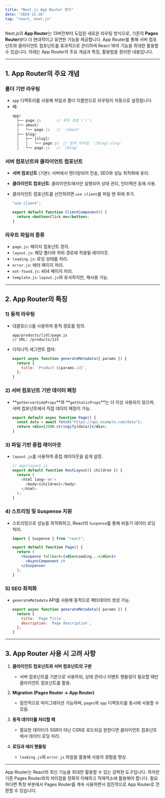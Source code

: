 ```yaml
---
title: "Next.js App Router 정리"
date: "2024-11-26"
tag: "react, next.js"
---
```


Next.js의 **App Router**는 13버전부터 도입된 새로운 라우팅 방식으로, 기존의 **Pages Router**보다 더 현대적이고 유연한 기능을 제공합니다. App Router를 통해 서버 컴포넌트와 클라이언트 컴포넌트를 효과적으로 관리하며 React 18의 기능을 최대한 활용할 수 있습니다. 아래는 App Router의 주요 개념과 특징, 활용법을 정리한 내용입니다.

---

## 1. **App Router의 주요 개념**

### **폴더 기반 라우팅**

- `app` 디렉토리를 사용해 파일과 폴더 이름만으로 라우팅이 자동으로 설정됩니다.
- 예:
  ```javascript
  app/
    ├── page.js       // 루트 경로 ('/')
    ├── about/
    │   └── page.js   // '/about'
    ├── blog/
    │   ├── [slug]/
    │   │   └── page.js  // 동적 라우팅: '/blog/:slug'
    │   └── page.js   // '/blog'
  ```

### **서버 컴포넌트와 클라이언트 컴포넌트**

- **서버 컴포넌트** (기본): 서버에서 렌더링되어 전송, SEO와 성능 최적화에 유리.
- **클라이언트 컴포넌트**: 클라이언트에서만 실행되어 상태 관리, 인터랙션 등에 사용.
- 클라이언트 컴포넌트를 선언하려면 `use client`를 파일 맨 위에 추가.

  ```jsx
  "use client";

  export default function ClientComponent() {
    return <button>Click me</button>;
  }
  ```

### **라우트 파일의 종류**

- `page.js`: 페이지 컴포넌트 정의.
- `layout.js`: 해당 폴더와 하위 경로에 적용될 레이아웃.
- `loading.js`: 로딩 상태를 처리.
- `error.js`: 에러 페이지 처리.
- `not-found.js`: 404 페이지 처리.
- `template.js`: `layout.js`와 유사하지만, 재사용 가능.

---

## 2. **App Router의 특징**

### **1) 동적 라우팅**

- 대괄호(`[]`)를 사용하여 동적 경로를 정의.
  ```
  app/products/[id]/page.js
  // URL: /products/123
  ```
- 다이나믹 세그먼트 캡처:
  ```javascript
  export async function generateMetadata({ params }) {
    return {
      title: `Product ${params.id}`,
    };
  }
  ```

### **2) 서버 컴포넌트 기반 데이터 페칭**

- **`getServerSideProps`**와 **`getStaticProps`**는 더 이상 사용되지 않으며, 서버 컴포넌트에서 직접 데이터 페칭이 가능.
  ```jsx
  export default async function Page() {
    const data = await fetch("https://api.example.com/data");
    return <div>{JSON.stringify(data)}</div>;
  }
  ```

### **3) 파일 기반 중첩 레이아웃**

- `layout.js`를 사용하여 중첩 레이아웃을 쉽게 설정.
  ```javascript
  // app/layout.js
  export default function RootLayout({ children }) {
    return (
      <html lang='en'>
        <body>{children}</body>
      </html>
    );
  }
  ```

### **4) 스트리밍 및 Suspense 지원**

- 스트리밍으로 성능을 최적화하고, React의 `Suspense`를 통해 비동기 데이터 로딩 처리.

  ```jsx
  import { Suspense } from "react";

  export default function Page() {
    return (
      <Suspense fallback={<div>Loading...</div>}>
        <AsyncComponent />
      </Suspense>
    );
  }
  ```

### **5) SEO 최적화**

- `generateMetadata` API를 사용해 동적으로 메타데이터 생성 가능.
  ```javascript
  export async function generateMetadata({ params }) {
    return {
      title: `Page Title`,
      description: `Page description`,
    };
  }
  ```

---

## 3. **App Router 사용 시 고려 사항**

1. **클라이언트 컴포넌트와 서버 컴포넌트의 구분**

   - 서버 컴포넌트를 기본으로 사용하되, 상태 관리나 이벤트 핸들링이 필요할 때만 클라이언트 컴포넌트를 활용.

2. **Migration (Pages Router → App Router)**

   - 점진적으로 마이그레이션 가능하며, `pages`와 `app` 디렉토리를 동시에 사용할 수 있음.

3. **동적 데이터를 처리할 때**

   - 필요한 데이터가 SSR이 아닌 CSR로 로드되길 원한다면 클라이언트 컴포넌트에서 데이터 로딩 처리.

4. **로딩과 에러 핸들링**
   - `loading.js`와 `error.js` 파일을 활용해 사용자 경험을 향상.

---

App Router는 React의 최신 기능을 최대한 활용할 수 있는 강력한 도구입니다. 하지만 기존 Pages Router와의 차이점을 정확히 이해하고 적재적소에 활용해야 합니다. 필요하다면 특정 부분에서 Pages Router를 계속 사용하면서 점진적으로 App Router로 전환할 수 있습니다.
